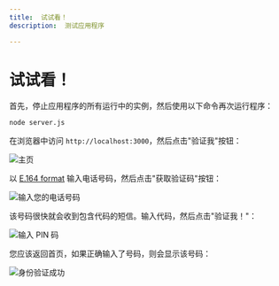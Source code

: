 ```yaml
---
title:  试试看！
description:  测试应用程序

---
```


试试看！
====

首先，停止应用程序的所有运行中的实例，然后使用以下命令再次运行程序：

```sh
node server.js
```

在浏览器中访问 `http://localhost:3000`，然后点击"验证我"按钮：

![主页](/images/tutorials/verify-stepup-auth-home-page.png)

以 [E.164 format](/concepts/guides/glossary#e-164-format) 输入电话号码，然后点击"获取验证码"按钮：

![输入您的电话号码](/images/tutorials/verify-stepup-auth-enter-number-filled.png)

该号码很快就会收到包含代码的短信。输入代码，然后点击"验证我！"：

![输入 PIN 码](/images/tutorials/verify-stepup-auth-enter-code-filled.png)

您应该返回首页，如果正确输入了号码，则会显示该号码：

![身份验证成功](/images/tutorials/verify-stepup-auth-success.png)

